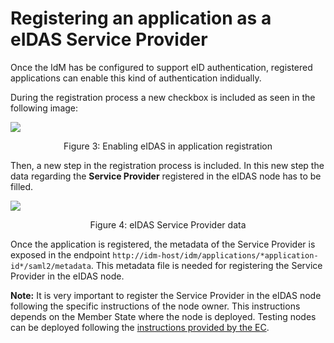 # Registering an application as a eIDAS Service Provider

Once the IdM has be configured to support eID authentication, registered
applications can enable this kind of authentication indidually.

During the registration process a new checkbox is included as seen in the
following image:

![](https://raw.githubusercontent.com/ging/fiware-idm/master/doc/resources/eidas_registration.png)

<p align="center">Figure 3: Enabling eIDAS in application registration</p>

Then, a new step in the registration process is included. In this new step the
data regarding the **Service Provider** registered in the eIDAS node has to be
filled.

![](https://raw.githubusercontent.com/ging/fiware-idm/master/doc/resources/eidas_data.png)

<p align="center">Figure 4: eIDAS Service Provider data</p>

Once the application is registered, the metadata of the Service Provider is
exposed in the endpoint
`http://idm-host/idm/applications/*application-id*/saml2/metadata`. This
metadata file is needed for registering the Service Provider in the eIDAS node.

**Note:** It is very important to register the Service Provider in the eIDAS
node following the specific instructions of the node owner. This instructions
depends on the Member State where the node is deployed. Testing nodes can be
deployed following the
[instructions provided by the EC](https://ec.europa.eu/cefdigital/wiki/display/CEFDIGITAL/eIDAS-Node+Integration+Package).
